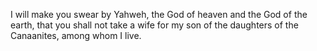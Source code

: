I will make you swear by Yahweh, the God of heaven and the God of the earth, that you shall not take a wife for my son of the daughters of the Canaanites, among whom I live.